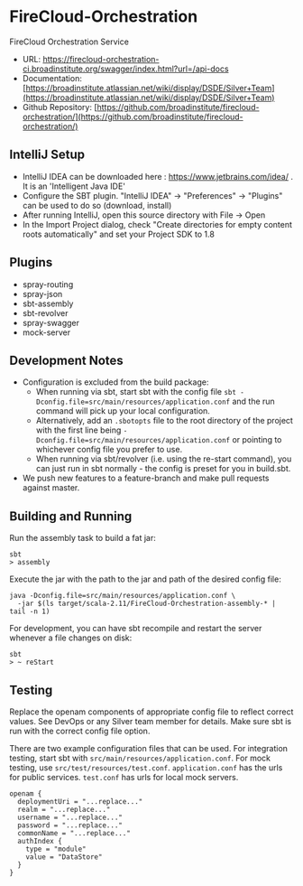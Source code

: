 # FireCloud-Orchestration
FireCloud Orchestration Service

* URL: https://firecloud-orchestration-ci.broadinstitute.org/swagger/index.html?url=/api-docs
* Documentation: [https://broadinstitute.atlassian.net/wiki/display/DSDE/Silver+Team](https://broadinstitute.atlassian.net/wiki/display/DSDE/Silver+Team)
* Github Repository: [https://github.com/broadinstitute/firecloud-orchestration/](https://github.com/broadinstitute/firecloud-orchestration/)

## IntelliJ Setup
* IntelliJ IDEA can be downloaded here : https://www.jetbrains.com/idea/ . It is an 'Intelligent Java IDE'
* Configure the SBT plugin.  "IntelliJ IDEA" -> "Preferences" -> "Plugins" can be used to do so (download, install)
* After running IntelliJ, open this source directory with File -> Open
* In the Import Project dialog, check "Create directories for empty content roots automatically" and set your Project SDK to 1.8

## Plugins
* spray-routing
* spray-json
* sbt-assembly
* sbt-revolver
* spray-swagger
* mock-server

## Development Notes
* Configuration is excluded from the build package:
    - When running via sbt, start sbt with the config file ```sbt -Dconfig.file=src/main/resources/application.conf``` and the run command will pick up your local configuration.
    - Alternatively, add an ```.sbotopts``` file to the root directory of the project with the first line being ```-Dconfig.file=src/main/resources/application.conf``` or pointing to whichever config file you prefer to use.
    - When running via sbt/revolver (i.e. using the re-start command), you can just run in sbt normally - the config is preset for you in build.sbt.
* We push new features to a feature-branch and make pull requests against master.

## Building and Running

Run the assembly task to build a fat jar:
```
sbt
> assembly
```

Execute the jar with the path to the jar and path of the desired config file:

```
java -Dconfig.file=src/main/resources/application.conf \
  -jar $(ls target/scala-2.11/FireCloud-Orchestration-assembly-* | tail -n 1)
```

For development, you can have sbt recompile and restart the server whenever a file changes on disk:
```
sbt
> ~ reStart
```

## Testing

Replace the openam components of appropriate config file to reflect correct values. 
See DevOps or any Silver team member for details. Make sure sbt is run with the correct config file option.

There are two example configuration files that can be used. For integration testing, 
start sbt with `src/main/resources/application.conf`. For mock testing, use `src/test/resources/test.conf`. 
`application.conf` has the urls for public services. `test.conf` has urls for local mock servers.

    openam {
	  deploymentUri = "...replace..."
	  realm = "...replace..."
	  username = "...replace..."
	  password = "...replace..."
	  commonName = "...replace..."
	  authIndex {
	    type = "module"
	    value = "DataStore"
	  }
    }  
